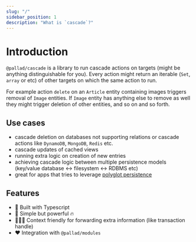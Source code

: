```yaml
---
slug: "/"
sidebar_position: 1
description: "What is `cascade`?"
---
```


# Introduction

`@pallad/cascade` is a library to run cascade actions on targets (might be anything distinguishable for you). Every
action might return an iterable (`Set`, `array` or etc) of other targets on which the same action to run.

For example action `delete` on an `Article` entity containing images triggers removal of `Image` entities. If `Image`
entity has anything else to remove as well they might trigger deletion of other entities, and so on and so forth.

## Use cases

* cascade deletion on databases not supporting relations or cascade actions like `DynamoDB`, `MongoDB`, `Redis` etc.
* cascade updates of cached views
* running extra logic on creation of new entries
* achieving cascade logic between multiple persistence models (key/value database <-> filesystem <-> RDBMS etc)
* great for apps that tries to leverage [polyglot persistence](https://www.dataversity.net/utilizing-multiple-data-stores-data-models-polyglot-persistence-worth/)

## Features

* 👷 Built with Typescript
* 📏 Simple but powerful 🔥
* 🧑‍🤝‍🧑 Context friendly for forwarding extra information (like transaction handle)
* ❤️ Integration with `@pallad/modules`